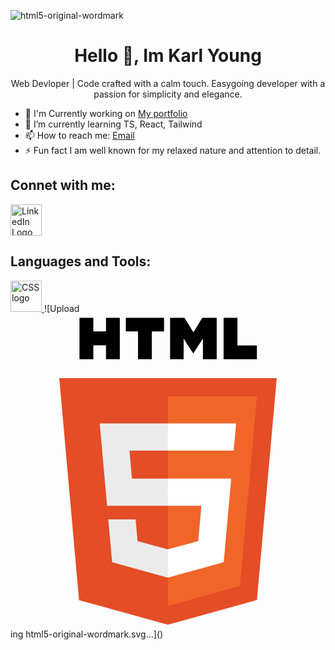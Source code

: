 ![html5-original-wordmark](https://github.com/karl-young/karl-young/assets/142771183/8ab850c3-3cb4-4b55-92f5-b1be1d37a0de)<h1 align="center">Hello 👋, Im Karl Young</h1>

<p align="center" >Web Devloper | Code crafted with a calm touch. Easygoing developer with a passion for simplicity and elegance.</p>

- 🔭 I'm Currently working on [My portfolio](https://github.com/karl-young/karls-Port)
- 🌱 I’m currently learning TS, React, Tailwind
- 📫 How to reach me: [Email](mailto:karlyoung112@gmail.com)
- ⚡ Fun fact I am well known for my relaxed nature and attention to detail.

## Connet with me:
<a href="https://www.linkedin.com/in/karl-young-4846602a4" target="_blank">
  <img src="https://github.com/karl-young/karl-young/assets/142771183/88f9ca38-a616-4580-8b74-104a21673702" alt="LinkedIn Logo" width="50" height="50">
</a>


## Languages and Tools:
<a href="https://www.w3schools.com/css/">
<img src='https://github.com/karl-young/karl-young/assets/142771183/77277b6a-c6d8-4c1a-830f-9c841f02d746' alt="CSS logo" width="50" height="50">
</a>
![Upload<svg xmlns="http://www.w3.org/2000/svg" viewBox="0 0 128 128"><path fill="#E44D26" d="M27.854 116.354l-8.043-90.211h88.378l-8.051 90.197-36.192 10.033z"/><path fill="#F16529" d="M64 118.704l29.244-8.108 6.881-77.076H64z"/><path fill="#EBEBEB" d="M64 66.978H49.359l-1.01-11.331H64V44.583H36.257l.264 2.969 2.72 30.489H64zm0 28.733l-.049.013-12.321-3.328-.788-8.823H39.735l1.55 17.372 22.664 6.292.051-.015z"/><path d="M28.034 1.627h5.622v5.556H38.8V1.627h5.623v16.822H38.8v-5.633h-5.143v5.633h-5.623V1.627zm23.782 5.579h-4.95V1.627h15.525v5.579h-4.952v11.243h-5.623V7.206zm13.039-5.579h5.862l3.607 5.911 3.603-5.911h5.865v16.822h-5.601v-8.338l-3.867 5.981h-.098l-3.87-5.981v8.338h-5.502V1.627zm21.736 0h5.624v11.262h7.907v5.561H86.591V1.627z"/><path fill="#fff" d="M63.962 66.978v11.063h13.624L76.302 92.39l-12.34 3.331v11.51l22.682-6.286.166-1.87 2.6-29.127.27-2.97h-2.982zm0-22.395v11.064h26.725l.221-2.487.505-5.608.265-2.969z"/></svg>ing html5-original-wordmark.svg…]()


<!---
karl-young/karl-young is a ✨ special ✨ repository because its `README.md` (this file) appears on your GitHub profile.
You can click the Preview link to take a look at your changes.
--->

